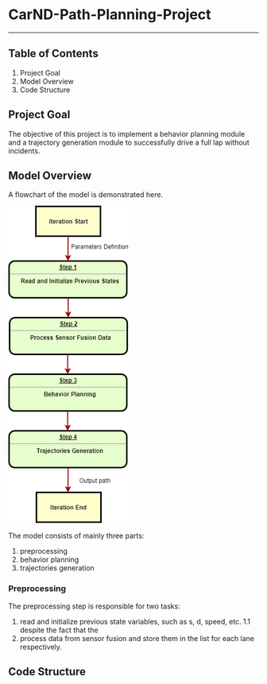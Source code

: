 # CarND-Path-Planning-Project

---

[//]: # (Image References)

[image1]: Path_Planning_FlowChart.png "Model Flowchart"

## Table of Contents

1. Project Goal
2. Model Overview
3. Code Structure

## Project Goal

The objective of this project is to implement a behavior planning module and a trajectory generation module to successfully drive a full lap without incidents.

## Model Overview

A flowchart of the model is demonstrated here.

![Model Flowchart][image1]

The model consists of mainly three parts:
1. preprocessing
2. behavior planning
3. trajectories generation

### Preprocessing

The preprocessing step is responsible for two tasks:
1. read and initialize previous state variables, such as s, d, speed, etc.
1.1 despite the fact that the 
2. process data from sensor fusion and store them in the list for each lane respectively.

## Code Structure
